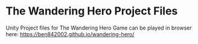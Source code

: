 # The Wandering Hero Project Files
Unity Project files for The Wandering Hero
Game can be played in browser here: https://ben842002.github.io/wandering-hero/
